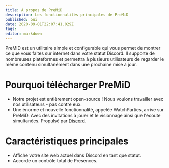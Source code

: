 ```yaml
---
title: À propos de PreMiD
description: Les fonctionnalités principales de PreMiD
published: oui
date: 2020-09-01T22:07:41.029Z
tags:
editor: markdown
---
```


PreMiD est un utilitaire simple et configurable qui vous permet de montrer ce que vous faites sur internet dans votre statut Discord. Il supporte de nombreuses plateformes et permettra à plusieurs utilisateurs de regarder le même contenu simultanément dans une prochaine mise à jour.

# Pourquoi télécharger PreMiD
- Notre projet est entièrement open-source ! Nous voulons travailler avec nos utilisateurs - pas contre eux.
- Une énorme et nouvelle fonctionnalité, appelée WatchParties, arrive sur PreMiD. Avec des invitations à jouer et le visionnage ainsi que l'écoute simultanées. Propulsé par [Discord](https://discordapp.com/).

# Caractéristiques principales
- Affiche votre site web actuel dans Discord en tant que statut.
- Accorde un contrôle total de Presences.